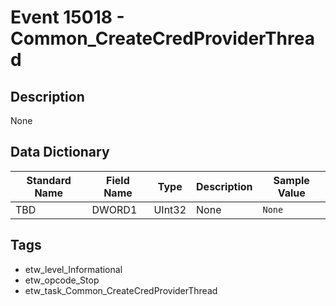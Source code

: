# Event 15018 - Common_CreateCredProviderThread

## Description
None

## Data Dictionary
|Standard Name|Field Name|Type|Description|Sample Value|
|---|---|---|---|---|
|TBD|DWORD1|UInt32|None|`None`|

## Tags
* etw_level_Informational
* etw_opcode_Stop
* etw_task_Common_CreateCredProviderThread